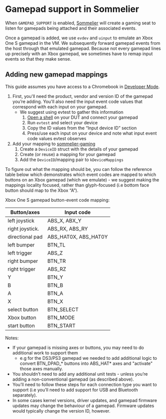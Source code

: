 # Gamepad support in Sommelier

When `GAMEPAD_SUPPORT` is enabled, [Sommelier](https://crsrc.org/o/src/platform2/vm_tools/sommelier/testing/sommelier-gaming.cc)
will create a gaming seat to listen for gamepads being attached and their associated events.

Once a gamepad is added, we use `evdev` and `uinput` to emulate an Xbox One S gamepad in the VM. We subsequently forward
gamepad events from the host through that emulated gamepad. Because not every gamepad lines up precisely with an Xbox gamepad, we sometimes
have to remap input events so that they make sense.

## Adding new gamepad mappings
This guide assumes you have access to a Chromebook in [Developer Mode](https://chromium.googlesource.com/chromiumos/docs/+/HEAD/developer_guide.md#Enter-Developer-Mode).
1. First, you'll need the product, vendor and version ID of the gamepad you’re adding. You'll also need the input event code values that correspond
with each input on your gamepad.
   * We suggest using evtest to gather this information
     1. [Open a shell](https://chromium.googlesource.com/chromiumos/docs/+/HEAD/developer_guide.md#getting-to-a-command-prompt-on-chromiumos) on your DUT and connect your gamepad
     2. Run `evtest` and select your device
     3. Copy the ID values from the “Input device ID” section
     4. Press/use each input on your device and note what input event code values evtest observes
3. Add your mapping to [sommelier-gaming](https://crsrc.org/o/src/platform2/vm_tools/sommelier/testing/sommelier-gaming.cc)
   1. Create a `DeviceID` struct with the details of your gamepad
   2. Create (or reuse) a mapping for your gamepad
   3. Add the `DeviceID`/mapping pair to `kDeviceMappings`

To figure out what the mapping should be, you can follow the reference table below which demonstrates which event codes are mapped to which buttons on an Xbox gamepad (which we emulate) - we suggest making the mappings locality focused, rather than glyph-focused (i.e bottom face button should map to the Xbox “A”).

Xbox One S gamepad button-event code mapping:

| Button/axes      | Input code           |
| -----------------|----------------------|
| left joystick    | ABS_X, ABX_Y         |
| right joystick.  | ABS_RX, ABS_RY       |
| directional pad  | ABS_HAT0X, ABS_HAT0Y |
| left bumper      | BTN_TL               |
| left trigger     | ABS_Z                |
| right bumper     | BTN_TR               |
| right trigger    | ABS_RZ               |
| Y                | BTN_Y                |
| B                | BTN_B                |
| A                | BTN_A                |
| X                | BTN_X                |
| select button    | BTN_SELECT           |
| Xbox button      | BTN_MODE             |
| start button     | BTN_START            |

Notes:
* If your gamepad is missing axes or buttons, you may need to do additional work to support them
  * e.g for the DS3/PS3 gamepad we needed to add additional logic to convert BTN_DPAD_* buttons into ABS_HAT* axes and "activate" those axes manually.
* You shouldn’t need to add any additional unit tests - unless you’re adding a non-conventional gamepad (as described above).
* You’ll need to follow these steps for each connection type you want to support (i.e you’ll need to add support for USB and Bluetooth separately).
* In some cases kernel versions, driver updates, and gamepad firmware updates may change the behaviour of a gamepad. Firmware updates would typically change the version ID, however.
